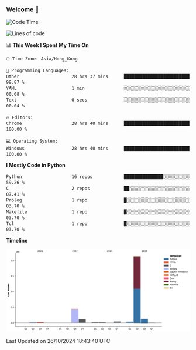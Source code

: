 ### Welcome 👋

<!--START_SECTION:waka-->
![Code Time](http://img.shields.io/badge/Code%20Time-885%20hrs%2023%20mins-blue)

![Lines of code](https://img.shields.io/badge/From%20Hello%20World%20I%27ve%20Written-2.9%20million%20lines%20of%20code-blue)

📊 **This Week I Spent My Time On** 

```text
🕑︎ Time Zone: Asia/Hong_Kong

💬 Programming Languages: 
Other                    28 hrs 37 mins      █████████████████████████   99.87 % 
YAML                     1 min               ░░░░░░░░░░░░░░░░░░░░░░░░░   00.08 % 
Text                     0 secs              ░░░░░░░░░░░░░░░░░░░░░░░░░   00.04 % 

🔥 Editors: 
Chrome                   28 hrs 40 mins      █████████████████████████   100.00 % 

💻 Operating System: 
Windows                  28 hrs 40 mins      █████████████████████████   100.00 % 
```

**I Mostly Code in Python** 

```text
Python                   16 repos            ███████████████░░░░░░░░░░   59.26 % 
C                        2 repos             ██░░░░░░░░░░░░░░░░░░░░░░░   07.41 % 
Prolog                   1 repo              █░░░░░░░░░░░░░░░░░░░░░░░░   03.70 % 
Makefile                 1 repo              █░░░░░░░░░░░░░░░░░░░░░░░░   03.70 % 
Tcl                      1 repo              █░░░░░░░░░░░░░░░░░░░░░░░░   03.70 % 
```



**Timeline**

![Lines of Code chart](https://raw.githubusercontent.com/xhj2501/xhj2501/main/assets/bar_graph.png)


 Last Updated on 26/10/2024 18:43:40 UTC
<!--END_SECTION:waka-->

